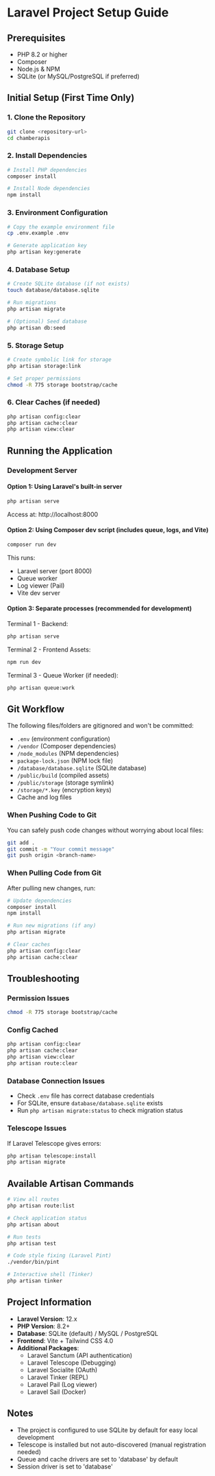 # Laravel Project Setup Guide

## Prerequisites
- PHP 8.2 or higher
- Composer
- Node.js & NPM
- SQLite (or MySQL/PostgreSQL if preferred)

## Initial Setup (First Time Only)

### 1. Clone the Repository
```bash
git clone <repository-url>
cd chamberapis
```

### 2. Install Dependencies
```bash
# Install PHP dependencies
composer install

# Install Node dependencies
npm install
```

### 3. Environment Configuration
```bash
# Copy the example environment file
cp .env.example .env

# Generate application key
php artisan key:generate
```

### 4. Database Setup
```bash
# Create SQLite database (if not exists)
touch database/database.sqlite

# Run migrations
php artisan migrate

# (Optional) Seed database
php artisan db:seed
```

### 5. Storage Setup
```bash
# Create symbolic link for storage
php artisan storage:link

# Set proper permissions
chmod -R 775 storage bootstrap/cache
```

### 6. Clear Caches (if needed)
```bash
php artisan config:clear
php artisan cache:clear
php artisan view:clear
```

## Running the Application

### Development Server

#### Option 1: Using Laravel's built-in server
```bash
php artisan serve
```
Access at: http://localhost:8000

#### Option 2: Using Composer dev script (includes queue, logs, and Vite)
```bash
composer run dev
```
This runs:
- Laravel server (port 8000)
- Queue worker
- Log viewer (Pail)
- Vite dev server

#### Option 3: Separate processes (recommended for development)

Terminal 1 - Backend:
```bash
php artisan serve
```

Terminal 2 - Frontend Assets:
```bash
npm run dev
```

Terminal 3 - Queue Worker (if needed):
```bash
php artisan queue:work
```

## Git Workflow

The following files/folders are gitignored and won't be committed:
- `.env` (environment configuration)
- `/vendor` (Composer dependencies)
- `/node_modules` (NPM dependencies)
- `package-lock.json` (NPM lock file)
- `/database/database.sqlite` (SQLite database)
- `/public/build` (compiled assets)
- `/public/storage` (storage symlink)
- `/storage/*.key` (encryption keys)
- Cache and log files

### When Pushing Code to Git
You can safely push code changes without worrying about local files:
```bash
git add .
git commit -m "Your commit message"
git push origin <branch-name>
```

### When Pulling Code from Git
After pulling new changes, run:
```bash
# Update dependencies
composer install
npm install

# Run new migrations (if any)
php artisan migrate

# Clear caches
php artisan config:clear
php artisan cache:clear
```

## Troubleshooting

### Permission Issues
```bash
chmod -R 775 storage bootstrap/cache
```

### Config Cached
```bash
php artisan config:clear
php artisan cache:clear
php artisan view:clear
php artisan route:clear
```

### Database Connection Issues
- Check `.env` file has correct database credentials
- For SQLite, ensure `database/database.sqlite` exists
- Run `php artisan migrate:status` to check migration status

### Telescope Issues
If Laravel Telescope gives errors:
```bash
php artisan telescope:install
php artisan migrate
```

## Available Artisan Commands

```bash
# View all routes
php artisan route:list

# Check application status
php artisan about

# Run tests
php artisan test

# Code style fixing (Laravel Pint)
./vendor/bin/pint

# Interactive shell (Tinker)
php artisan tinker
```

## Project Information

- **Laravel Version**: 12.x
- **PHP Version**: 8.2+
- **Database**: SQLite (default) / MySQL / PostgreSQL
- **Frontend**: Vite + Tailwind CSS 4.0
- **Additional Packages**:
  - Laravel Sanctum (API authentication)
  - Laravel Telescope (Debugging)
  - Laravel Socialite (OAuth)
  - Laravel Tinker (REPL)
  - Laravel Pail (Log viewer)
  - Laravel Sail (Docker)

## Notes

- The project is configured to use SQLite by default for easy local development
- Telescope is installed but not auto-discovered (manual registration needed)
- Queue and cache drivers are set to 'database' by default
- Session driver is set to 'database'